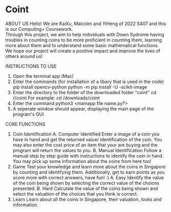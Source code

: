 # Coint
ABOUT US
Hello! We are KaiXu, Malcolm and YiHeng of 2022 S407 and this is our Computing+ Coursework.  
Through this project, we aim to help individuals with Down Sydrome having troubles in counting coins to be more proficient in counting them, learning more about them and to understand some basic mathematical functions.
We hope our project will create a positive impact and improve the lives of others around us!

INSTRUCTIONS TO USE
1.  Open the terminal app (Mac)
2.  Enter the commands (for installation of a libary that is used in the code)
    pip install opencv-python
    python -m pip install -U -scikit-image
3.  Enter the directory to the folder of the downloaded folder "coint"
    cd /<directory>/coint
    For example: cd /downloads/coint
4.  Enter the command
    python3 <mainapp file name.py?>
5.  A seperate window should appear, displaying the main page of the program's GUI

CORE FUNCTIONS
1.  Coin Identification
    A.  Computer Identified
        Enter a image of a coin you have in hand and get the returned value/ identification of the coin.
        You may also enter the cost price of an item that your are buying and the program will return the values to you.
    B.  Manual Identification
        Follow a manual step by step guide with instructions to identify the coin in hand. 
        You may pick up some information about the coins from here too!
2.  Game
    Test your knowledge and learn more about the coins in Singapore by counting and identifying them.
    Additionally, get to earn points as you score more with correct answers, have fun! :)
    A.  Easy
        Identify the value of the coin being shown by selecting the correct value of the choices presented.
    B.  Hard
        Calculate the value of the coins being shown and select the valuation of the choices that you think is correct.
3.  Learn
    Learn about all the coins in Singapore, their valuation, looks and information.